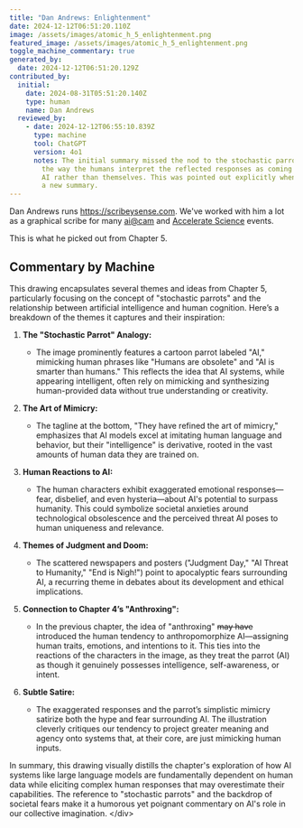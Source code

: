 ```yaml
---
title: "Dan Andrews: Enlightenment"
date: 2024-12-12T06:51:20.110Z
image: /assets/images/atomic_h_5_enlightenment.png
featured_image: /assets/images/atomic_h_5_enlightenment.png
toggle_machine_commentary: true
generated_by:
  date: 2024-12-12T06:51:20.129Z
contributed_by:
  initial:
    date: 2024-08-31T05:51:20.140Z
    type: human
    name: Dan Andrews
  reviewed_by:
    - date: 2024-12-12T06:55:10.839Z
      type: machine
      tool: ChatGPT
      version: 4o1
      notes: The initial summary missed the nod to the stochastic parrots paper and
        the way the humans interpret the reflected responses as coming from the
        AI rather than themselves. This was pointed out explicitly when creating
        a new summary.
---
```

Dan Andrews runs <https://scribeysense.com>. We've worked with him a lot as a graphical scribe for many [ai@cam](https://ai.cam.ac.uk) and [Accelerate Science](https://science.ai.cam.ac.uk) events.  

This is what he picked out from Chapter 5.

<div class="machine-commentary" markdown="1">

## Commentary by Machine

This drawing encapsulates several themes and ideas from Chapter 5, particularly focusing on the concept of "stochastic parrots" and the relationship between artificial intelligence and human cognition. Here’s a breakdown of the themes it captures and their inspiration:

1. **The "Stochastic Parrot" Analogy:**

   * The image prominently features a cartoon parrot labeled "AI," mimicking human phrases like "Humans are obsolete" and "AI is smarter than humans." This reflects the idea that AI systems, while appearing intelligent, often rely on mimicking and synthesizing human-provided data without true understanding or creativity.
2. **The Art of Mimicry:**

   * The tagline at the bottom, "They have refined the art of mimicry," emphasizes that AI models excel at imitating human language and behavior, but their "intelligence" is derivative, rooted in the vast amounts of human data they are trained on.
3. **Human Reactions to AI:**

   * The human characters exhibit exaggerated emotional responses—fear, disbelief, and even hysteria—about AI's potential to surpass humanity. This could symbolize societal anxieties around technological obsolescence and the perceived threat AI poses to human uniqueness and relevance.
4. **Themes of Judgment and Doom:**

   * The scattered newspapers and posters ("Judgment Day," "AI Threat to Humanity," "End is Nigh!") point to apocalyptic fears surrounding AI, a recurring theme in debates about its development and ethical implications.
5. **Connection to Chapter 4’s "Anthroxing":**

   * In the previous chapter, the idea of "anthroxing" ~~may have~~ introduced the human tendency to anthropomorphize AI—assigning human traits, emotions, and intentions to it. This ties into the reactions of the characters in the image, as they treat the parrot (AI) as though it genuinely possesses intelligence, self-awareness, or intent.
6. **Subtle Satire:**

   * The exaggerated responses and the parrot’s simplistic mimicry satirize both the hype and fear surrounding AI. The illustration cleverly critiques our tendency to project greater meaning and agency onto systems that, at their core, are just mimicking human inputs.

In summary, this drawing visually distills the chapter's exploration of how AI systems like large language models are fundamentally dependent on human data while eliciting complex human responses that may overestimate their capabilities. The reference to "stochastic parrots" and the backdrop of societal fears make it a humorous yet poignant commentary on AI's role in our collective imagination.
<﻿/div>